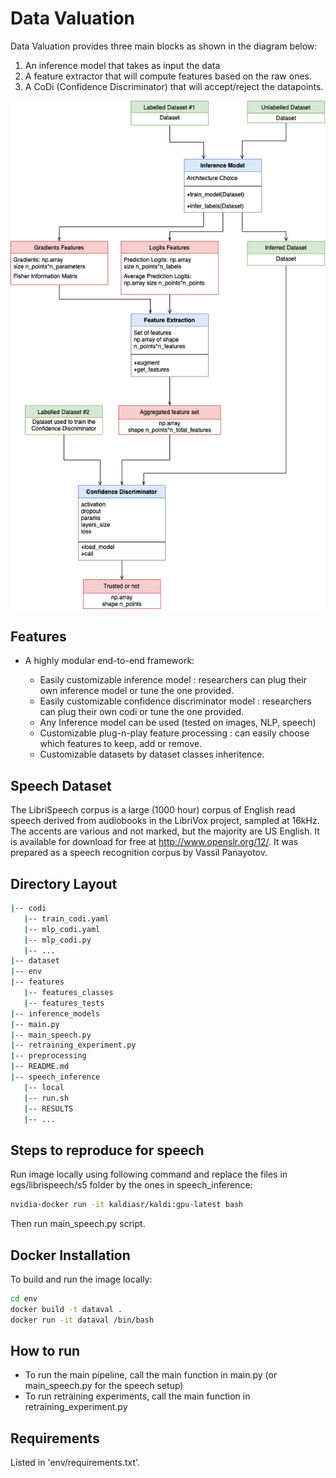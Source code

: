# Data Valuation

Data Valuation provides three main blocks as shown in the diagram below:
1. An inference model that takes as input the data
2. A feature extractor that will compute features based on the raw ones.
3. A CoDi (Confidence Discriminator) that will accept/reject the datapoints.  

![alt text](./pipeline_diagram.png)

## Features

* A highly modular end-to-end framework:

    * Easily customizable inference model : researchers can plug their own inference model or tune the one provided.
    * Easily customizable confidence discriminator model : researchers can plug their own codi or tune the one provided. 
    * Any Inference model can be used (tested on images, NLP, speech)
    * Customizable plug-n-play feature processing : can easily choose which features to keep, add or remove.
    * Customizable datasets by dataset classes inheritence.
    
## Speech Dataset

The LibriSpeech corpus is a large (1000 hour) corpus of English read speech
 derived from audiobooks in the LibriVox project, sampled at 16kHz.  The
 accents are various and not marked, but the majority are US English.  It is
 available for download for free at http://www.openslr.org/12/.  It was prepared
 as a speech recognition corpus by Vassil Panayotov.
 
 ## Directory Layout
 
 ```bash
|-- codi
    |-- train_codi.yaml
    |-- mlp_codi.yaml
    |-- mlp_codi.py
    |-- ...
|-- dataset
|-- env
|-- features
    |-- features_classes
    |-- features_tests
|-- inference_models
|-- main.py
|-- main_speech.py
|-- retraining_experiment.py
|-- preprocessing
|-- README.md
|-- speech_inference
    |-- local
    |-- run.sh
    |-- RESULTS
    |-- ...
```
 
 
## Steps to reproduce for speech

Run image locally using following command and replace the files in egs/librispeech/s5 folder by the ones in speech_inference:

```bash
nvidia-docker run -it kaldiasr/kaldi:gpu-latest bash
```
Then run main_speech.py script. 


## Docker Installation 

To build and run the image locally:

```bash
cd env
docker build -t dataval .
docker run -it dataval /bin/bash
```

## How to run
- To run the main pipeline, call the main function in main.py (or main_speech.py for the speech setup)
- To run retraining experiments, call the main function in retraining_experiment.py


## Requirements
Listed in 'env/requirements.txt'.




